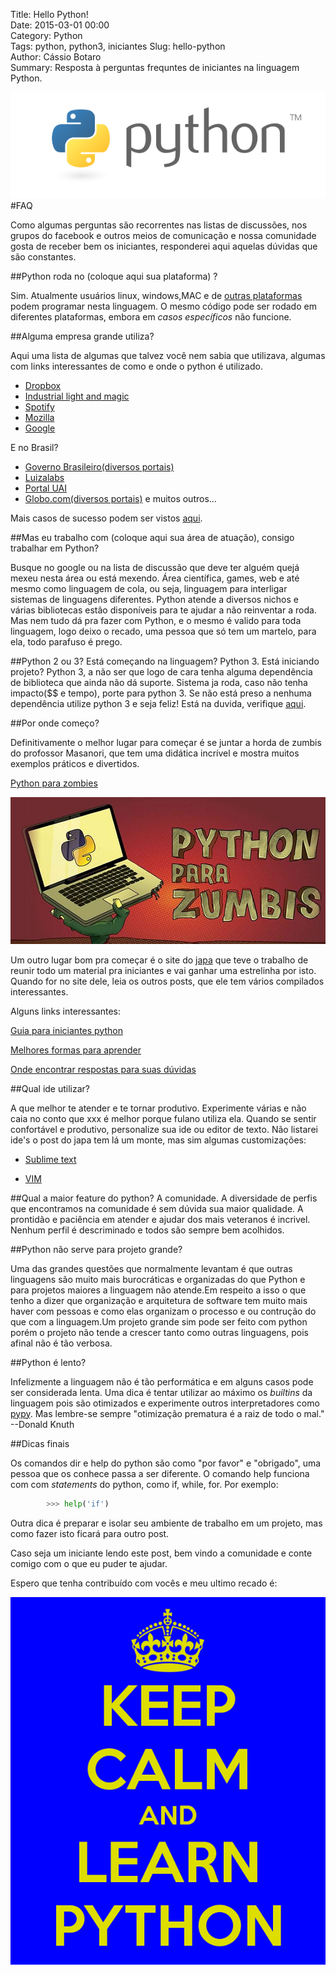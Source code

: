 Title: Hello Python!  
Date: 2015-03-01 00:00  
Category: Python  
Tags: python, python3, iniciantes 
Slug: hello-python  
Author: Cássio Botaro  
Summary: Resposta à perguntas frequntes de iniciantes na linguagem Python.

![logo-python](../images/logopython2.png 
"Logo Python")
#FAQ

Como algumas perguntas são recorrentes nas listas de discussões, nos grupos do facebook e outros meios de comunicação e nossa comunidade gosta de receber bem os iniciantes, responderei aqui aquelas dúvidas que são constantes.

##Python roda no (coloque aqui sua plataforma) ?

Sim. Atualmente usuários linux, windows,MAC e de [outras plataformas](https://www.python.org/download/other/)  podem programar nesta linguagem. O mesmo código pode ser rodado em diferentes plataformas, embora em *casos específicos* não funcione. 

##Alguma empresa grande utiliza?

Aqui uma lista de algumas que talvez você nem sabia que utilizava, algumas com links interessantes de como e onde o python é utilizado.

- [Dropbox](http://highscalability.com/blog/2011/3/14/6-lessons-from-dropbox-one-million-files-saved-every-15-minu.html)
- [Industrial light and magic](https://www.python.org/about/success/ilm/)
- [Spotify](https://labs.spotify.com/2013/03/20/how-we-use-python-at-spotify/)
- [Mozilla](https://developer.mozilla.org/pt-BR/docs/Python#Use_of_Python_at_Mozilla)
- [Google](https://web.archive.org/web/19990204033714/http://google.stanford.edu/about.html)

E no Brasil?

- [Governo Brasileiro(diversos portais)](http://www.brasil.gov.br/)
- [Luizalabs](http://luizalabs.com/)
- [Portal UAI](http://www.uai.com.br/)
- [Globo.com(diversos portais)](http://www.globo.com/)
e muitos outros...

Mais casos de sucesso podem ser vistos [aqui](https://www.python.org/about/success/).

##Mas eu trabalho com (coloque aqui sua área de atuação), consigo trabalhar em Python?

Busque no google ou na lista de discussão que deve ter alguém quejá mexeu nesta área ou está mexendo. Área científica, games, web e até mesmo como linguagem de cola, ou seja, linguagem para interligar sistemas de linguagens diferentes.
Python atende a diversos nichos e várias bibliotecas estão disponíveis para te ajudar a não reinventar a roda.
Mas nem tudo dá pra fazer com Python, e o mesmo é valido para toda linguagem, logo deixo o recado, uma pessoa que só tem um martelo, para ela, todo parafuso é prego.


##Python 2 ou 3? 
Está começando na linguagem? Python 3.
Está iniciando projeto? Python 3, a não ser que logo de cara tenha alguma dependência de biblioteca que ainda não dá suporte. Sistema ja roda, caso não tenha impacto($$ e tempo), porte para python 3.
Se não está preso a nenhuma dependência utilize python 3 e seja feliz!
Está na duvida, verifique [aqui](https://caniusepython3.com/). 

##Por onde começo?

Definitivamente o melhor lugar para começar é se juntar a horda de zumbis do profossor Masanori, que tem uma didática incrível e mostra muitos exemplos práticos e divertidos.

[Python para zombies](http://pycursos.com/python-para-zumbis/)

![python-para-zumbis](../images/zumbi.jpg
"Python para zumbis")

Um outro lugar bom pra começar é o site do [japa](https://twitter.com/erichideki) que teve o trabalho de reunir todo um material pra iniciantes e vai ganhar uma estrelinha por isto. Quando for no site dele, leia os outros posts, que ele tem vários compilados interessantes.

Alguns links interessantes:

[Guia para iniciantes python](https://ericstk.wordpress.com/2015/02/16/guia-para-iniciantes-a-programacao-em-python/)

[Melhores formas para aprender](https://ericstk.wordpress.com/2013/02/15/quais-sao-as-melhores-formas-para-aprender-python-ides-referencias-e-dicas/)

[Onde encontrar respostas para suas dúvidas](https://ericstk.wordpress.com/2013/01/02/onde-encontrar-respostas-para-suas-duvidas-em-python/)



##Qual ide utilizar?

A que melhor te atender e te tornar produtivo. Experimente várias e não caia no conto que xxx é melhor porque fulano utiliza ela. Quando se sentir confortável e produtivo, personalize sua ide ou editor de texto.
Não listarei ide's o post do japa tem lá um monte, mas sim algumas customizações:

- [Sublime text](https://github.com/cassiobotaro/my_environment)

- [VIM](http://vim-bootstrap.com/) 


##Qual a maior feature do python?
A comunidade. A diversidade de perfis que encontramos na comunidade é sem dúvida sua maior qualidade. A prontidão e paciência em atender e ajudar dos mais veteranos é incrivel. Nenhum perfil é descriminado e todos são sempre bem acolhidos.

##Python não serve para projeto grande?

Uma das grandes questões que normalmente levantam é que outras linguagens são muito mais burocráticas e organizadas do que Python e para projetos maiores a linguagem não atende.Em respeito a isso o que tenho a dizer que organização e arquitetura de software tem muito mais haver com pessoas e como elas organizam o processo e ou contrução do que com a linguagem.Um projeto grande sim pode ser feito com python porém o projeto não tende a crescer tanto como outras linguagens, pois afinal não é tão verbosa.

##Python é lento?

Infelizmente a linguagem não é tão performática e em alguns casos pode ser considerada lenta. Uma dica é tentar utilizar ao máximo os *builtins* da linguagem pois são otimizados e experimente outros interpretadores como [pypy](http://pypy.org/). Mas lembre-se sempre "otimização prematura é a raiz de todo o mal." --Donald Knuth

##Dicas finais

Os comandos dir e help do python são como "por favor" e "obrigado", uma pessoa que os conhece passa a ser diferente. 
O comando help funciona com com *statements* do python, como if, while, for.
Por exemplo:

```python 
        >>> help('if')
```


Outra dica é preparar e isolar seu ambiente de trabalho em um projeto, mas como fazer isto ficará para outro post.

Caso seja um iniciante lendo este post, bem vindo a comunidade e conte comigo com o que eu puder te ajudar.

Espero que tenha contribuído com vocês e meu ultimo recado é:

![learn-python](../images/keep-calm-and-learn-python.png
"Keep calm and learn Python")


